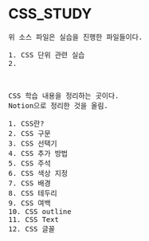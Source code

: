 # CSS_STUDY

<pre>
위 소스 파일은 실습을 진행한 파일들이다.

1. CSS 단위 관련 실습
2. 


</pre>


<pre>
CSS 학습 내용을 정리하는 곳이다.
Notion으로 정리한 것을 올림.

1. CSS란?
2. CSS 구문
3. CSS 선택기
4. CSS 추가 방법
5. CSS 주석
6. CSS 색상 지정
7. CSS 배경
8. CSS 테두리
9. CSS 여백
10. CSS outline
11. CSS Text
12. CSS 글꼴

</pre>
